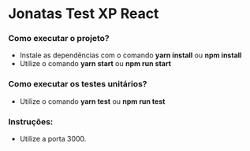 # Jonatas Test XP React

### Como executar o projeto?
  - Instale as dependências com o comando **yarn install** ou **npm install**
  - Utilize o comando **yarn start** ou **npm run start**

### Como executar os testes unitários?
  - Utilize o comando **yarn test** ou **npm run test**

### Instruções:
  - Utilize a porta 3000.
